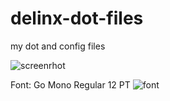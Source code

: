 # delinx-dot-files
my dot and config files

![screenrhot](https://i.imgur.com/9F6dr10.jpg)

Font: Go Mono Regular 12 PT
![font](https://imgur.com/l98Y5db.png)
